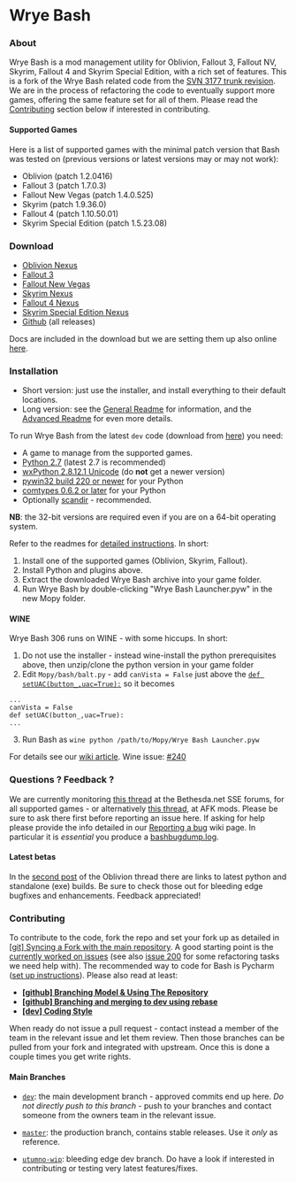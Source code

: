 Wrye Bash
=========

### About

Wrye Bash is a mod management utility for Oblivion, Fallout 3, Fallout NV, Skyrim,
 Fallout 4 and Skyrim Special Edition, with a rich set of features.
 This is a fork of the Wrye Bash related code from the
 [SVN 3177 trunk revision][1].
 We are in the process of refactoring the code to eventually support more games,
 offering the same feature set for all of them.
 Please read the [Contributing](#contributing) section below if interested in
 contributing.

#### Supported Games

Here is a list of supported games with the minimal patch version that Bash was
tested on (previous versions or latest versions may or may not work):

* Oblivion (patch 1.2.0416)
* Fallout 3 (patch 1.7.0.3)
* Fallout New Vegas (patch 1.4.0.525)
* Skyrim (patch 1.9.36.0)
* Fallout 4 (patch 1.10.50.01)
* Skyrim Special Edition (patch 1.5.23.08)

### Download

* [Oblivion Nexus][2]
* [Fallout 3][3]
* [Fallout New Vegas][4]
* [Skyrim Nexus][5]
* [Fallout 4 Nexus][6]
* [Skyrim Special Edition Nexus][7]
* [Github][8] (all releases)

Docs are included in the download but we are setting them up also online
 [here][9].

### Installation

* Short version: just use the installer, and install everything to their
 default locations.
* Long version: see the [General Readme][10] for information, and the
 [Advanced Readme][11] for even more details.

To run Wrye Bash from the latest `dev` code (download from [here][12])
you need:

* A game to manage from the supported games.
* [Python 2.7](http://www.python.org/) (latest 2.7 is recommended)
* [wxPython 2.8.12.1 Unicode][13] (do **not** get a newer version)
* [pywin32 build 220 or newer](https://sourceforge.net/projects/pywin32/files/pywin32/)
for your Python
* [comtypes 0.6.2 or later](https://sourceforge.net/projects/comtypes/files/comtypes/)
for your Python
* Optionally [scandir](https://pypi.python.org/pypi/scandir) - recommended.

**NB**: the 32-bit versions are required even if you are on a 64-bit
operating system.

Refer to the readmes for [detailed instructions][12]. In short:

1. Install one of the supported games (Oblivion, Skyrim, Fallout).
2. Install Python and plugins above.
3. Extract the downloaded Wrye Bash archive into your game folder.
4. Run Wrye Bash by double-clicking "Wrye Bash Launcher.pyw" in the new Mopy
 folder.

#### WINE

Wrye Bash 306 runs on WINE - with some hiccups. In short:

1. Do not use the installer - instead wine-install the python prerequisites
above, then unzip/clone the python version in your game folder
2. Edit `Mopy/bash/balt.py` - add `canVista = False` just above the
[`def setUAC(button_,uac=True):`][14] so it becomes

 ```
...
canVista = False
def setUAC(button_,uac=True):
...
```

3. Run Bash as `wine python /path/to/Mopy/Wrye Bash Launcher.pyw`

For details see our [wiki article][15].
Wine issue: [#240][16]

### Questions ? Feedback ?

We are currently monitoring [this thread][17] at the Bethesda.net SSE forums,
for all supported games - or alternatively [this thread][28], at AFK mods.
Please be sure to ask there first before reporting an issue here. If asking for
help please provide the info detailed in our [Reporting a bug][18] wiki page.
In particular it is _essential_ you produce a [bashbugdump.log][19].

#### Latest betas

In the [second post][20] of the Oblivion thread there are links to latest
python and standalone (exe) builds. Be sure to check those out for bleeding
edge bugfixes and enhancements. Feedback appreciated!

### Contributing

To contribute to the code, fork the repo and set your fork up as
detailed in [\[git\] Syncing a Fork with the main repository][21].
A good starting point is the [currently worked on issues][22]
 (see also [issue 200][23] for some refactoring tasks we need help with).
The recommended way to code for Bash is Pycharm ([set up instructions][24]).
Please also read at least:

* **[\[github\] Branching Model & Using The Repository][25]**
* **[\[github\] Branching and merging to dev using rebase][26]**
* **[\[dev\] Coding Style][27]**

When ready do not issue a pull request - contact instead a member of the team
in the relevant issue and let them review. Then those branches can be pulled
from your fork and integrated with upstream. Once this is done a couple times
you get write rights.

#### Main Branches

- [`dev`](https://github.com/wrye-bash/wrye-bash/tree/dev): the main development
 branch - approved commits end up here. _Do not directly push to this branch_ -
 push to your branches and contact someone from the owners team in the relevant
 issue.
- [`master`](https://github.com/wrye-bash/wrye-bash/tree/master): the production
 branch, contains stable releases. Use it _only_ as reference.
- [`utumno-wip`](https://github.com/wrye-bash/wrye-bash/tree/utumno-wip):
bleeding edge dev branch. Do have a look if interested in contributing or
testing very latest features/fixes.


  [1]: http://sourceforge.net/p/oblivionworks/code/3177/tree/
  [2]: http://www.nexusmods.com/oblivion/mods/22368
  [3]: https://www.nexusmods.com/fallout3/mods/22934
  [4]: https://www.nexusmods.com/newvegas/mods/64580
  [5]: http://www.nexusmods.com/skyrim/mods/1840
  [6]: http://www.nexusmods.com/fallout4/mods/20032
  [7]: http://www.nexusmods.com/skyrimspecialedition/mods/6837
  [8]: https://github.com/wrye-bash/wrye-bash/releases
  [9]: http://wrye-bash.github.io/
  [10]: http://wrye-bash.github.io/docs/Wrye%20Bash%20General%20Readme.html#install
  [11]: http://wrye-bash.github.io/docs/Wrye%20Bash%20Advanced%20Readme.html#install
  [12]: https://github.com/wrye-bash/wrye-bash/archive/dev.zip
  [13]: http://sourceforge.net/projects/wxpython/files/wxPython/2.8.12.1/wxPython2.8-win32-unicode-2.8.12.1-py27.exe
  [14]: https://github.com/wrye-bash/wrye-bash/blob/0a47238de9e7f46f55fe755f2744e2cea521f514/Mopy/bash/balt.py#L678
  [15]: https://github.com/wrye-bash/wrye-bash/wiki/%5Bdev%5D-Running-Wrye-Bash-on-WINE-%28Arch-Linux%29
  [16]: https://github.com/wrye-bash/wrye-bash/issues/240
  [17]: https://bethesda.net/community/topic/38798/relz-wrye-bash-oblivion-skyrim-skyrim-se-fallout-4
  [18]: https://github.com/wrye-bash/wrye-bash/wiki/[github]-Reporting-a-bug
  [19]: https://github.com/wrye-bash/wrye-bash/wiki/[github]-Reporting-a-bug#the-bashbugdumplog
  [20]: https://bethesda.net/community/post/200780
  [21]: https://github.com/wrye-bash/wrye-bash/wiki/%5Bgit%5D-Syncing-a-Fork-with-the-main-repository
  [22]: https://github.com/wrye-bash/wrye-bash/issues?utf8=%E2%9C%93&q=sort%3Aupdated-desc%20is%3Aopen
  [23]: https://github.com/wrye-bash/wrye-bash/issues/200
  [24]: https://github.com/wrye-bash/wrye-bash/wiki/%5Bdev%5D-Set-up-Pycharm-for-wrye-bash
  [25]: https://github.com/wrye-bash/wrye-bash/wiki/%5Bgithub%5D-Branching-Model-&-Using-The-Repository
  [26]: https://github.com/wrye-bash/wrye-bash/wiki/%5Bgithub%5D-Branching-and-merging-to-dev-using-rebase
  [27]: https://github.com/wrye-bash/wrye-bash/wiki/%5Bdev%5D-Coding-Style
  [28]: https://afkmods.iguanadons.net/index.php?/topic/4966-wrye-bash-all-games
